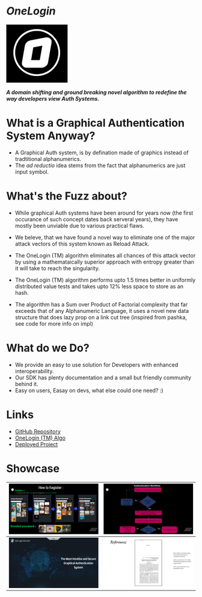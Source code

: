 # _OneLogin_

![Logo](./server/assets/logo.png)

**_A domain shifting and ground breaking novel algorithm to redefine the way developers view Auth Systems._**

# What is a Graphical Authentication System Anyway?
- A Graphical Auth system, is by defination made of graphics instead of tradtitional alphanumerics.
- The _ad reductio_ idea stems from the fact that alphanumerics are just input symbol.

# What's the Fuzz about?

- While graphical Auth systems have been around for years now (the first occurance of such concept dates back serveral years), they have mostly been unviable due to various practical flaws.

- We beleve, that we have found a novel way to eliminate one of the major attack vectors of this system known as Reload Attack.

- The OneLogin (TM) algorithm eliminates all chances of this attack vector by using a mathemataically superior approach with entropy greater than it will take to reach the singularity.

- The OneLogin (TM) algorithm performs upto 1.5 times better in uniformly distributed value tests and takes upto 12% less space to store as an hash.

- The algorithm has a Sum over Product of Factorial complexity that far exceeds that of any Alphanumeric Language, it uses a novel new data structure that does lazy prop on a link cut tree (inspired from pashka, see code for more info on impl)

# What do we Do?
- We provide an easy to use solution for Developers with enhanced interoperability.
- Our SDK has plenty documentation and a small but friendly community behind it.
- Easy on users, Easay on devs, what else could one need? :)

# Links

- [GitHub Repository](https://github.com/aayanlobo/ecell_nitb_hack2k23_HackTheHustle)
- [OneLogin (TM) Algo](https://pastebin.com/bn0ZgXan)
- [Deployed Project](https://cl-gamma.vercel.app/)

# Showcase
|     ![How](./server/assets/bg.png)     |       ![WorkFlow](./server/assets/workflow.png)        |
| :--------------------------------------------------: | :-----------------------------------------------------: |
| ![HomePage](./server/assets/homepage.png) | ![Citations](./server/assets/citations.png) |